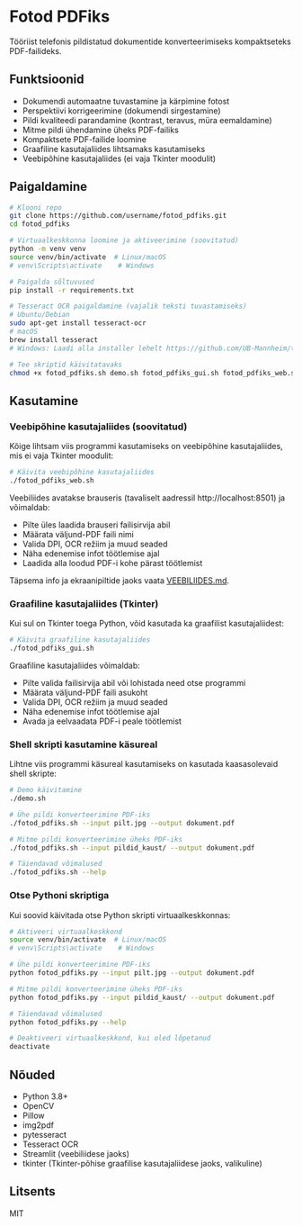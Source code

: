 # Fotod PDFiks

Tööriist telefonis pildistatud dokumentide konverteerimiseks kompaktseteks PDF-failideks.

## Funktsioonid

- Dokumendi automaatne tuvastamine ja kärpimine fotost
- Perspektiivi korrigeerimine (dokumendi sirgestamine)
- Pildi kvaliteedi parandamine (kontrast, teravus, müra eemaldamine)
- Mitme pildi ühendamine üheks PDF-failiks
- Kompaktsete PDF-failide loomine
- Graafiline kasutajaliides lihtsamaks kasutamiseks
- Veebipõhine kasutajaliides (ei vaja Tkinter moodulit)

## Paigaldamine

```bash
# Klooni repo
git clone https://github.com/username/fotod_pdfiks.git
cd fotod_pdfiks

# Virtuaalkeskkonna loomine ja aktiveerimine (soovitatud)
python -m venv venv
source venv/bin/activate  # Linux/macOS
# venv\Scripts\activate    # Windows

# Paigalda sõltuvused
pip install -r requirements.txt

# Tesseract OCR paigaldamine (vajalik teksti tuvastamiseks)
# Ubuntu/Debian
sudo apt-get install tesseract-ocr
# macOS
brew install tesseract
# Windows: Laadi alla installer lehelt https://github.com/UB-Mannheim/tesseract/wiki

# Tee skriptid käivitatavaks
chmod +x fotod_pdfiks.sh demo.sh fotod_pdfiks_gui.sh fotod_pdfiks_web.sh
```

## Kasutamine

### Veebipõhine kasutajaliides (soovitatud)

Kõige lihtsam viis programmi kasutamiseks on veebipõhine kasutajaliides, mis ei vaja Tkinter moodulit:

```bash
# Käivita veebipõhine kasutajaliides
./fotod_pdfiks_web.sh
```

Veebiliides avatakse brauseris (tavaliselt aadressil http://localhost:8501) ja võimaldab:
- Pilte üles laadida brauseri failisirvija abil
- Määrata väljund-PDF faili nimi
- Valida DPI, OCR režiim ja muud seaded
- Näha edenemise infot töötlemise ajal
- Laadida alla loodud PDF-i kohe pärast töötlemist

Täpsema info ja ekraanipiltide jaoks vaata [VEEBILIIDES.md](VEEBILIIDES.md).

### Graafiline kasutajaliides (Tkinter)

Kui sul on Tkinter toega Python, võid kasutada ka graafilist kasutajaliidest:

```bash
# Käivita graafiline kasutajaliides
./fotod_pdfiks_gui.sh
```

Graafiline kasutajaliides võimaldab:
- Pilte valida failisirvija abil või lohistada need otse programmi
- Määrata väljund-PDF faili asukoht
- Valida DPI, OCR režiim ja muud seaded
- Näha edenemise infot töötlemise ajal
- Avada ja eelvaadata PDF-i peale töötlemist

### Shell skripti kasutamine käsureal

Lihtne viis programmi käsureal kasutamiseks on kasutada kaasasolevaid shell skripte:

```bash
# Demo käivitamine
./demo.sh

# Ühe pildi konverteerimine PDF-iks
./fotod_pdfiks.sh --input pilt.jpg --output dokument.pdf

# Mitme pildi konverteerimine üheks PDF-iks
./fotod_pdfiks.sh --input pildid_kaust/ --output dokument.pdf

# Täiendavad võimalused
./fotod_pdfiks.sh --help
```

### Otse Pythoni skriptiga

Kui soovid käivitada otse Python skripti virtuaalkeskkonnas:

```bash
# Aktiveeri virtuaalkeskkond
source venv/bin/activate  # Linux/macOS
# venv\Scripts\activate    # Windows

# Ühe pildi konverteerimine PDF-iks
python fotod_pdfiks.py --input pilt.jpg --output dokument.pdf

# Mitme pildi konverteerimine üheks PDF-iks
python fotod_pdfiks.py --input pildid_kaust/ --output dokument.pdf

# Täiendavad võimalused
python fotod_pdfiks.py --help

# Deaktiveeri virtuaalkeskkond, kui oled lõpetanud
deactivate
```

## Nõuded

- Python 3.8+
- OpenCV
- Pillow
- img2pdf
- pytesseract
- Tesseract OCR
- Streamlit (veebiliidese jaoks)
- tkinter (Tkinter-põhise graafilise kasutajaliidese jaoks, valikuline)

## Litsents

MIT 